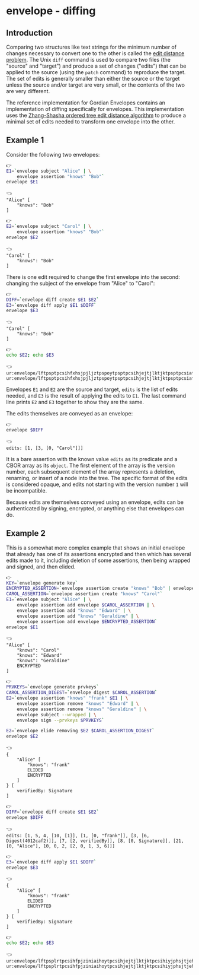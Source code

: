 # envelope - diffing

## Introduction

Comparing two structures like text strings for the minimum number of changes necessary to convert one to the other is called the [edit distance problem](https://en.wikipedia.org/wiki/Edit_distance). The Unix `diff` command is used to compare two files (the "source" and "target") and produce a set of changes ("edits") that can be applied to the source (using the `patch` command) to reproduce the target. The set of edits is generally smaller than either the source or the target unless the source and/or target are very small, or the contents of the two are very different.

The reference implementation for Gordian Envelopes contains an implementation of diffing specifically for envelopes. This implementation uses the [Zhang-Shasha ordered tree edit distance algorithm](http://grantjenks.com/wiki/_media/ideas/simple_fast_algorithms_for_the_editing_distance_between_tree_and_related_problems.pdf) to produce a minimal set of edits needed to transform one envelope into the other.

## Example 1

Consider the following two envelopes:

```bash
👉
E1=`envelope subject "Alice" | \
    envelope assertion "knows" "Bob"`
envelope $E1
```

```
👈
"Alice" [
    "knows": "Bob"
]
```

```bash
👉
E2=`envelope subject "Carol" | \
    envelope assertion "knows" "Bob"`
envelope $E2
```

```
👈
"Carol" [
    "knows": "Bob"
]
```

There is one edit required to change the first envelope into the second: changing the subject of the envelope from "Alice" to "Carol":

```bash
👉
DIFF=`envelope diff create $E1 $E2`
E3=`envelope diff apply $E1 $DIFF`
envelope $E3
```

```
👈
"Carol" [
    "knows": "Bob"
]
```

```bash
👉
echo $E2; echo $E3
```

```
👈
ur:envelope/lftpsptpcsihfxhsjpjljztpspoytpsptpcsihjejtjlktjktpsptpcsiafwjlidemsgpyat
ur:envelope/lftpsptpcsihfxhsjpjljztpspoytpsptpcsihjejtjlktjktpsptpcsiafwjlidemsgpyat
```

Envelopes `E1` and `E2` are the source and target, `edits` is the list of edits needed, and `E3` is the result of applying the edits to `E1`. The last command line prints `E2` and `E3` together to show they are the same.

The edits themselves are conveyed as an envelope:

```bash
👉
envelope $DIFF
```

```
👈
edits: [1, [3, [0, "Carol"]]]
```

It is a bare assertion with the known value `edits` as its predicate and a CBOR array as its `object`. The first element of the array is the version number, each subsequent element of the array represents a deletion, renaming, or insert of a node into the tree. The specific format of the edits is considered opaque, and edits not starting with the version number `1` will be incompatible.

Because edits are themselves conveyed using an envelope, edits can be authenticated by signing, encrypted, or anything else that envelopes can do.

## Example 2

This is a somewhat more complex example that shows an initial envelope that already has one of its assertions encrypted and then which has several edits made to it, including deletion of some assertions, then being wrapped and signed, and then elided.


```bash
👉
KEY=`envelope generate key`
ENCRYPTED_ASSERTION=`envelope assertion create "knows" "Bob" | envelope encrypt --key $KEY`
CAROL_ASSERTION=`envelope assertion create "knows" "Carol"`
E1=`envelope subject "Alice" | \
    envelope assertion add envelope $CAROL_ASSERTION | \
    envelope assertion add "knows" "Edward" | \
    envelope assertion add "knows" "Geraldine" | \
    envelope assertion add envelope $ENCRYPTED_ASSERTION`
envelope $E1
```

```
👈
"Alice" [
    "knows": "Carol"
    "knows": "Edward"
    "knows": "Geraldine"
    ENCRYPTED
]
```

```bash
👉
PRVKEYS=`envelope generate prvkeys`
CAROL_ASSERTION_DIGEST=`envelope digest $CAROL_ASSERTION`
E2=`envelope assertion "knows" "frank" $E1 | \
    envelope assertion remove "knows" "Edward" | \
    envelope assertion remove "knows" "Geraldine" | \
    envelope subject --wrapped | \
    envelope sign --prvkeys $PRVKEYS`

E2=`envelope elide removing $E2 $CAROL_ASSERTION_DIGEST`
envelope $E2
```

```
👈
{
    "Alice" [
        "knows": "frank"
        ELIDED
        ENCRYPTED
    ]
} [
    verifiedBy: Signature
]
```

```bash
👉
DIFF=`envelope diff create $E1 $E2`
envelope $DIFF
```

```
👈
edits: [1, 5, 4, [10, [1]], [1, [0, "frank"]], [3, [6, Digest(4012caf2)]], [7, [2, verifiedBy]], [8, [0, Signature]], [21, [0, "Alice"], 10, 0, 2, [2, 0, 1, 3, 6]]]
```

```bash
👉
E3=`envelope diff apply $E1 $DIFF`
envelope $E3
```

```
👈
{
    "Alice" [
        "knows": "frank"
        ELIDED
        ENCRYPTED
    ]
} [
    verifiedBy: Signature
]
```

```bash
👉
echo $E2; echo $E3
```

```
👈
ur:envelope/lftpsplrtpcsihfpjziniaihoytpcsihjejtjlktjktpcsihiyjphsjtjehdcxfzbgsgwztajewfmtdabbrfzctklgtsbnecchecuestdwlpjtsksntkdmvlhlimmetansfwlrgylnjniehsetfxgecapfaonysronclteynwygscewzvlldiazelbnlkpflkilogdjzhyntonjldmnstyfefytnrpstsaeepthddatansfphdcxkstbiywmmygsasktnbfwhtrppkclwdcmmugejesokejlbnftrdwspsmdcechbboeoyaxtpcstansghhdfzfzmdureyioguzttosgesrkfsbkhfesbybsiomtdtbetlwtetpkgwgrlrehsokpztrochdnahjprdhnfsstbakeihbbchiereamspdwkiaoiawpmwtobzdagyykfdpfuohgdadalo
ur:envelope/lftpsplrtpcsihfpjziniaihoytpcsihjejtjlktjktpcsihiyjphsjtjehdcxfzbgsgwztajewfmtdabbrfzctklgtsbnecchecuestdwlpjtsksntkdmvlhlimmetansfwlrgylnjniehsetfxgecapfaonysronclteynwygscewzvlldiazelbnlkpflkilogdjzhyntonjldmnstyfefytnrpstsaeepthddatansfphdcxkstbiywmmygsasktnbfwhtrppkclwdcmmugejesokejlbnftrdwspsmdcechbboeoyaxtpcstansghhdfzfzmdureyioguzttosgesrkfsbkhfesbybsiomtdtbetlwtetpkgwgrlrehsokpztrochdnahjprdhnfsstbakeihbbchiereamspdwkiaoiawpmwtobzdagyykfdpfuohgdadalo
```
